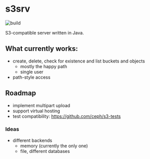 # s3srv

![build](https://api.travis-ci.org/jenshadlich/s3srv.svg)

S3-compatible server written in Java.

## What currently works:
* create, delete, check for existence and list buckets and objects
  * mostly the happy path
  * single user
* path-style access

## Roadmap

* implement multipart upload
* support virtual hosting
* test compatibility: https://github.com/ceph/s3-tests

### Ideas

* different backends
  * memory (currently the only one)
  * file, different databases
